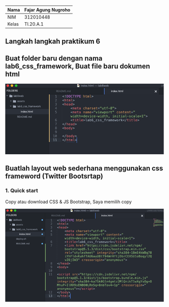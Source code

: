 | Nama      | Fajar Agung Nugroho |
| ----------- | ----------- |
| NIM     | 312010448       |
| Kelas   | TI.20.A.1        |

## Langkah langkah praktikum 6

## Buat folder baru dengan nama lab6_css_framework, Buat file baru dokumen html

![img1!](assets/img/1/1.png)

## Buatlah layout web sederhana menggunakan css frameword (Twitter Bootsrtap)

### 1. Quick start
Copy atau download CSS & JS Bootstrap, Saya memilih copy

![img2!](assets/img/2/1.png)